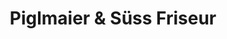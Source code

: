 ---
title: "Piglmaier & Süss Friseur"
url: /ravelsbach/piglmaier-und-suess-friseur/
shop: Friseur
---
